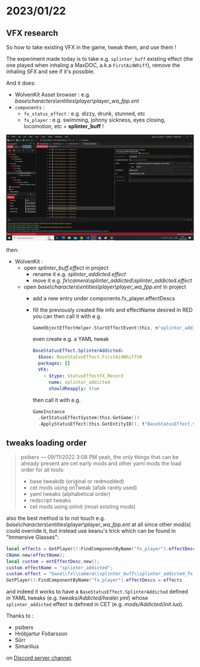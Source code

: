 # 2023/01/22

## VFX research

So how to take existing VFX in the game, tweak them, and use them !

The experiment made today is to take e.g. `splinter_buff` existing effect (the one played when inhaling a MaxDOC, a.k.a `FirstAidWhiff`), remove the inhaling SFX and see if it's possible.

And it does:

- WolvenKit Asset browser : e.g. *base\characters\entities\player\player_wa_fpp.ent*
- `components` :
  - `fx_status_effect` : e.g. dizzy, drunk, stunned, etc
  - `fx_player` : e.g. swimming, johnny sickness, eyes closing, locomotion, etc + **splinter_buff** !

![WolvenKit splinter_buff effect](pictures/RED-splinter_buff.png)

then:

- WolvenKit :
  - open *splinter_buff.effect* in project
    - rename it e.g. *splinter_addicted.effect*
    - move it e.g. *fx\camera\splinter_addicted\splinter_addicted.effect*
  - open *base\characters\entities\player\player_wa_fpp.ent* in project
    - add a new entry under components.fx_player.effectDescs
    - fill the previously created file info and effectName desired in RED
      you can then call it with e.g.

      ```swift
      GameObjectEffectHelper.StartEffectEvent(this, n"splinter_addicted");
      ```

      even create e.g. a YAML tweak

      ```yaml
      BaseStatusEffect.SplinterAddicted:
        $base: BaseStatusEffect.FirstAidWhiffV0
        packages: []
        VFX:
          - $type: StatusEffectFX_Record
            name: splinter_addicted
            shouldReapply: true
      ```

      then call it with e.g.

      ```swift
      GameInstance
        .GetStatusEffectSystem(this.GetGame())
        .ApplyStatusEffect(this.GetEntityID(), t"BaseStatusEffect.SplinterAddicted", this.GetRecordID(), this.GetEntityID());
      ```

## tweaks loading order

> psiberx — 09/11/2022 3:08 PM
> yeah, the only things that can be already present are cet early mods and other yaml mods
> the load order for all tools:
>
> - base tweakdb (original or redmodded)
> - cet mods using onTweak (afaik rarely used)
> - yaml tweaks (alphabetical order)
> - redscript tweaks
> - cet mods using onInit (most existing mods)
>

also the best method is to not touch e.g. *base\characters\entities\player\player_wa_fpp.ent* at all since other mod(s) could override it, but instead use keanu's trick which can be found in "Immersive Glasses":

```lua
local effects = GetPlayer():FindComponentByName("fx_player").effectDescs
CName.new(effectName);
local custom = entEffectDesc.new();
custom.effectName = "splinter_addicted";
custom.effect = "base\\fx\\camera\\splinter_buff\\splinter_addicted_fx.effect";
GetPlayer():FindComponentByName("fx_player").effectDescs = effects
```

and indeed it works to have a `BaseStatusEffect.SplinterAddicted` defined in YAML tweaks (e.g. *tweaks/Addicted/healer.yml*) whose `splinter_addicted` effect is defined in CET (e.g. *mods/Addicted/init.lua*).

Thanks to :

- psiberx
- Hróbjartur Fóðarsson
- Sürr
- Simarilius

on [Discord server channel](https://discord.gg/redmodding).
